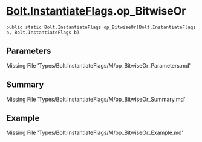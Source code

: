 # [Bolt.InstantiateFlags](Types/Bolt.InstantiateFlags.md).op_BitwiseOr
`public static Bolt.InstantiateFlags op_BitwiseOr(Bolt.InstantiateFlags a, Bolt.InstantiateFlags b)`
## Parameters
Missing File 'Types/Bolt.InstantiateFlags/M/op_BitwiseOr_Parameters.md'
## Summary
Missing File 'Types/Bolt.InstantiateFlags/M/op_BitwiseOr_Summary.md'
## Example
Missing File 'Types/Bolt.InstantiateFlags/M/op_BitwiseOr_Example.md'

